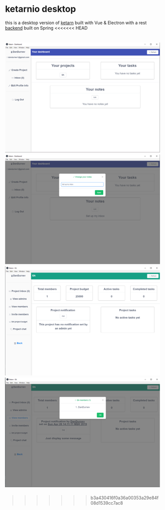 # ketarnio desktop

this is a desktop version of [ketarn](https://github.com/danmoop/Ketarn) built with Vue & Electron with a rest [backend](https://github.com/danmoop/ketarnio_server) built on Spring
<<<<<<< HEAD

![](gallery/1.png)
![](gallery/2.png)
![](gallery/3.png)
![](gallery/4.png)
=======
>>>>>>> b3a430416f0a36a00353a29e84f08d1539cc7ac8
